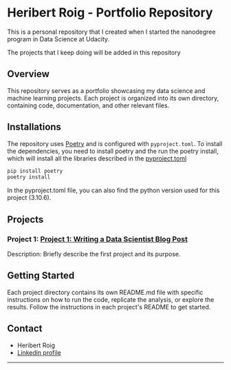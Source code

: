 # Heribert Roig - Portfolio Repository
This is a personal repository that I created when I started the nanodegree program in Data Science at Udacity.

The projects that I keep doing will be added in this repository


## Overview
This repository serves as a portfolio showcasing my data science and machine learning projects. Each project is organized into its own directory, containing code, documentation, and other relevant files.

## Installations
The repository uses [Poetry](https://python-poetry.org/) and is configured with `pyproject.toml`. To install the dependencies, you need to install poetry and the run the poetry install, which will install all the libraries described in the [pyproject.toml](pyproject.toml)
```bash
pip install poetry
poetry install
```
In the pyproject.toml file, you can also find the python version used for this project (3.10.6).

## Projects

### Project 1: [Project 1: Writing a Data Scientist Blog Post](udacity_courses/project_1/)
Description: Briefly describe the first project and its purpose.

## Getting Started
Each project directory contains its own README.md file with specific instructions on how to run the code, replicate the analysis, or explore the results. Follow the instructions in each project's README to get started.

## Contact
- Heribert Roig
- [Linkedin profile](https://www.linkedin.com/in/heribert-roig-prats/)


---
